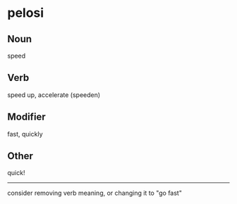 pelosi
===

Noun
---

speed

Verb
---

speed up, accelerate (speeden)

Modifier
---

fast, quickly

Other
---

quick!


-----

consider removing verb meaning, or  changing it to "go fast"